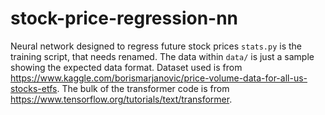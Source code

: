# stock-price-regression-nn
Neural network designed to regress future stock prices
`stats.py` is the training script, that needs renamed. The data within `data/` is just a sample showing the expected data format. Dataset used is from
https://www.kaggle.com/borismarjanovic/price-volume-data-for-all-us-stocks-etfs. The bulk of the transformer code is from https://www.tensorflow.org/tutorials/text/transformer.
